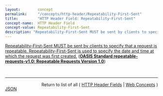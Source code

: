 ```yaml
---
layout:        concept
permalink:     "/concepts/http-header/Repeatability-First-Sent"
title:         "HTTP Header Field: Repeatability-First-Sent"
concept-name:  HTTP Header Field
concept-value: Repeatability-First-Sent
description: "Repeatability-First-Sent MUST be sent by clients to specify that a request is repeatable. Repeatability-First-Sent is used to specify the date and time at which the request was first created."
---
```


[Repeatability-First-Sent MUST be sent by clients to specify that a request is repeatable. Repeatability-First-Sent is used to specify the date and time at which the request was first created.](https://docs.oasis-open.org/odata/repeatable-requests/v1.0/cs01/repeatable-requests-v1.0-cs01.html#sec_RepeatabilityFirstSent "Read documentation for HTTP Header Field &#34;Repeatability-First-Sent&#34;") (**[OASIS Standard repeatable-requests-v1.0: Repeatable Requests Version 1.0](/specs/OASIS/standard/repeatable-requests-v1.0 "This document describes a method to provide the ability to retry unsafe (i.e. POST, PUT, PATCH, DELETE) requests without incurring unintended side-effects. This specification can be applied to any HTTP based protocol.")**)

<br/>
<hr/>

<p style="float : left"><a href="./Repeatability-First-Sent.json" title="JSON representing this particular Web Concept value">JSON</a></p>
<p style="text-align: right">Return to list of all ( <a href="../http-header/">HTTP Header Fields</a> | <a href="../">Web Concepts</a> )</p>
